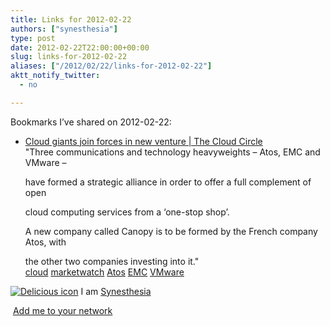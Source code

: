 ```yaml
---
title: Links for 2012-02-22
authors: ["synesthesia"]
type: post
date: 2012-02-22T22:00:00+00:00
slug: links-for-2012-02-22 
aliases: ["/2012/02/22/links-for-2012-02-22"]
aktt_notify_twitter:
  - no

---
```

Bookmarks I&#8217;ve shared on 2012-02-22:

  * [Cloud giants join forces in new venture | The Cloud Circle][1]  
    "Three communications and technology heavyweights &ndash; Atos, EMC and VMware &ndash;
  
    have formed a strategic alliance in order to offer a full complement of open
  
    cloud computing services from a &lsquo;one-stop shop&rsquo;.</p> 
    A new company called Canopy is to be formed by the French company Atos, with
  
    the other two companies investing into it."  
    [cloud][2] [marketwatch][3] [Atos][4] [EMC][5] [VMware][6] </li> </ul> 
    
    <p class="deliciouslink">
      <a href="https://del.icio.us/synesthesia" title="See all my bookmarks on del.icio.us"><img src="https://www.synesthesia.co.uk/images/deliciousicon.jpg" alt="Delicious icon" /></a>&nbsp;I am <a href="https://del.icio.us/synesthesia" title="See all my bookmarks on del.icio.us">Synesthesia</a>
    </p>
    
    <p class="deliciouslink">
      <a href="https://del.icio.us/network?add=synesthesia" title="Add me to your del.icio.us network"><img src="https://www.synesthesia.co.uk/images/add.gif" alt="" /></a>&nbsp;<a href="https://del.icio.us/network?add=synesthesia" title="Add me to your del.icio.us network">Add me to your network</a>
    </p>

 [1]: https://thecloudcircle.com/article/cloud-giants-join-forces-new-venture
 [2]: https://www.delicious.com/synesthesia/cloud
 [3]: https://www.delicious.com/synesthesia/marketwatch
 [4]: https://www.delicious.com/synesthesia/Atos
 [5]: https://www.delicious.com/synesthesia/EMC
 [6]: https://www.delicious.com/synesthesia/VMware